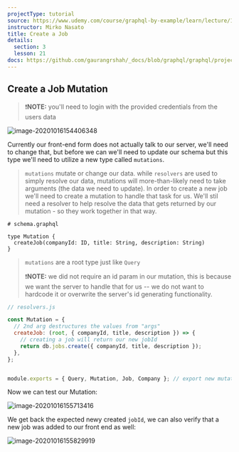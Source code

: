 ```yaml
---
projectType: tutorial
source: https://www.udemy.com/course/graphql-by-example/learn/lecture/16580146#overview
instructor: Mirko Nasato
title: Create a Job
details:
  section: 3
  lesson: 21
docs: https://github.com/gaurangrshah/_docs/blob/graphql/graphql/projects/udemy/graphql-job-board/setup.md
---
```




## Create a Job Mutation

> ❗️**NOTE:** you'll need to login with the provided credentials from the users data

![image-20201016154406348](https://tva1.sinaimg.cn/large/007S8ZIlly1gjrsr84ltej30tm0ee0t3.jpg)

Currently our front-end form does not actually talk to our server, we'll need to change that, but before we can we'll need to update our schema but this type we'll need to utilize a new type called `mutations`.

> `mutations` mutate or change our data. while `resolvers` are used to simply resolve our data, mutations will more-than-likely need to take arguments (the data we need to update). In order to create a new job we'll need to create a mutation to handle that task for us. We'll stil need a resolver to help resolve the data that gets returned by our mutation - so they work together in that way. 



```
# schema.graphql

type Mutation {
  createJob(companyId: ID, title: String, description: String)
}
```

> `mutations` are a root type just like `Query`
>
> ❗️**NOTE:** we did not require an id param in our mutation, this is because we want the server to handle that for us -- we do not want to hardcode it or overwrite the server's id generating functionality.

```js
// resolvers.js

const Mutation = {
  // 2nd arg destructures the values from "args"
  createJob: (root, { companyId, title, description }) => {
    // creating a job will return our new jobId
    return db.jobs.create({ companyId, title, description });
  },
};


module.exports = { Query, Mutation, Job, Company }; // export new mutation
```



Now we can test our Mutation:

![image-20201016155713416](https://tva1.sinaimg.cn/large/007S8ZIlly1gjrt4vi11kj30yg07mwf6.jpg)

We get back the expected newy created `jobId`, we can also verify that a new job was added to our front end as well:

![image-20201016155829919](https://tva1.sinaimg.cn/large/007S8ZIlly1gjrt66fvwhj30q4093dg8.jpg)



